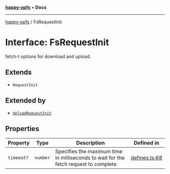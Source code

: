 [**happy-opfs**](../README.md) • **Docs**

***

[happy-opfs](../README.md) / FsRequestInit

# Interface: FsRequestInit

fetch-t options for download and upload.

## Extends

- `RequestInit`

## Extended by

- [`UploadRequestInit`](UploadRequestInit.md)

## Properties

| Property | Type | Description | Defined in |
| ------ | ------ | ------ | ------ |
| `timeout?` | `number` | Specifies the maximum time in milliseconds to wait for the fetch request to complete. | [defines.ts:68](https://github.com/JiangJie/happy-opfs/blob/d68792f9a5e7b6adf88f024f94912569e3fce9ab/src/fs/defines.ts#L68) |

